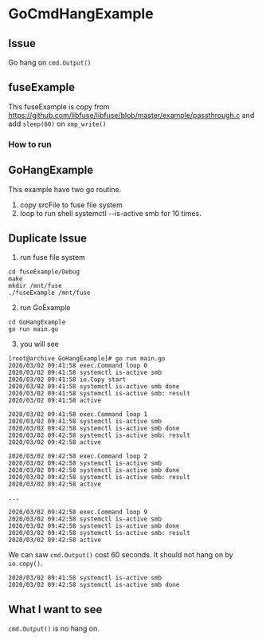 # GoCmdHangExample

## Issue
Go hang on `cmd.Output()`

## fuseExample
This fuseExample is copy from https://github.com/libfuse/libfuse/blob/master/example/passthrough.c
and add `sleep(60)` on `xmp_write()`
### How to run

## GoHangExample
This example have two go routine.
1. copy srcFile to fuse file system
2. loop to run shell systemctl --is-active smb for 10 times.

## Duplicate Issue
1. run fuse file system
```
cd fuseExample/Debug
make 
mkdir /mnt/fuse
./fuseExample /mnt/fuse
```
2. run GoExample
```
cd GoHangExample
go run main.go
```
3. you will see
```
[root@archive GoHangExample]# go run main.go
2020/03/02 09:41:58 exec.Command loop 0
2020/03/02 09:41:58 systemctl is-active smb
2020/03/02 09:41:58 io.Copy start
2020/03/02 09:41:58 systemctl is-active smb done
2020/03/02 09:41:58 systemctl is-active smb: result
2020/03/02 09:41:58 active

2020/03/02 09:41:58 exec.Command loop 1
2020/03/02 09:41:58 systemctl is-active smb
2020/03/02 09:42:58 systemctl is-active smb done
2020/03/02 09:42:58 systemctl is-active smb: result
2020/03/02 09:42:58 active

2020/03/02 09:42:58 exec.Command loop 2
2020/03/02 09:42:58 systemctl is-active smb
2020/03/02 09:42:58 systemctl is-active smb done
2020/03/02 09:42:58 systemctl is-active smb: result
2020/03/02 09:42:58 active

...

2020/03/02 09:42:58 exec.Command loop 9
2020/03/02 09:42:58 systemctl is-active smb
2020/03/02 09:42:58 systemctl is-active smb done
2020/03/02 09:42:58 systemctl is-active smb: result
2020/03/02 09:42:58 active

```

We can saw `cmd.Output()` cost 60 seconds. It should not hang on by `io.copy()`.
```
2020/03/02 09:41:58 systemctl is-active smb
2020/03/02 09:42:58 systemctl is-active smb done
```
## What I want to see
`cmd.Output()` is no hang on.
